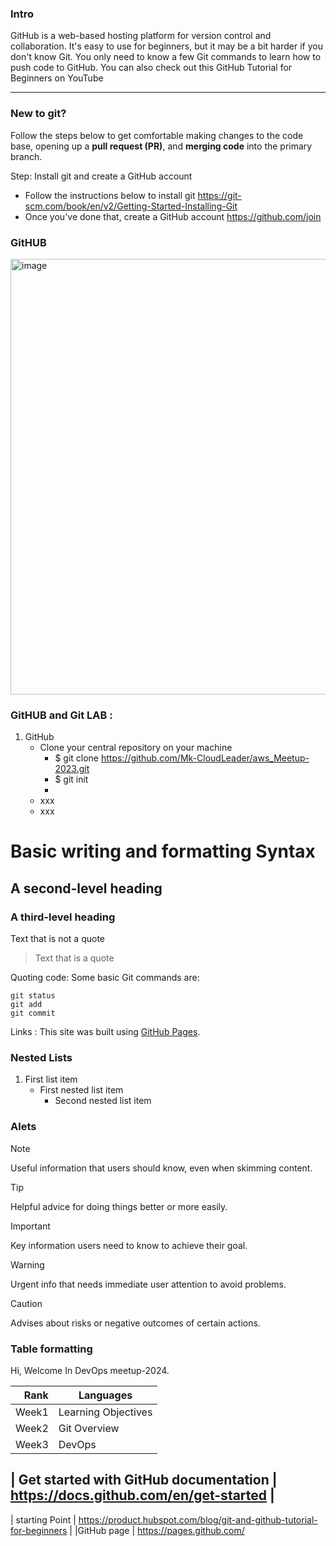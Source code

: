 ### Intro 
GitHub is a web-based hosting platform for version control and collaboration. It's easy to use for beginners, but it may be a bit harder if you don't know Git. 
You only need to know a few Git commands to learn how to push code to GitHub. You can also check out this GitHub Tutorial for Beginners on YouTube

---------------------------------------------------------------
### New to git? 
Follow the steps below to get comfortable making changes to the code base, opening up a **pull request (PR)**, and **merging code** into the primary branch. 

 Step: Install git and create a GitHub account 
 
- Follow the instructions below to install git 
  https://git-scm.com/book/en/v2/Getting-Started-Installing-Git
- Once you've done that, create a GitHub account
  https://github.com/join

### GitHUB

<img width="697" alt="image" src="https://github.com/Mk-CloudLeader/aws_Meetup-2023/assets/66654978/d31e38de-40ff-42de-bb06-113ba23c3813">

### GitHUB and Git LAB :
1. GitHub
   -  Clone your central repository on your machine
      - $ git clone  https://github.com/Mk-CloudLeader/aws_Meetup-2023.git
      - $ git init
      - 
   -  xxx
   -  xxx

# Basic writing and formatting Syntax
## A second-level heading
### A third-level heading


Text that is not a quote
> Text that is a quote

Quoting code: Some basic Git commands are:
```
git status
git add
git commit
```

Links : This site was built using [GitHub Pages](https://pages.github.com/).

### Nested Lists 
1. First list item
   - First nested list item
     - Second nested list item
    
  ### Alets
> [!NOTE]
> Useful information that users should know, even when skimming content.

> [!TIP]
> Helpful advice for doing things better or more easily.

> [!IMPORTANT]
> Key information users need to know to achieve their goal.


> [!WARNING]
> Urgent info that needs immediate user attention to avoid problems.

> [!CAUTION]
> Advises about risks or negative outcomes of certain actions.
### Table formatting
Hi, Welcome In DevOps meetup-2024.

| Rank | Languages |
|-----:|-----------|
|     Week1| Learning Objectives|
|     Week2| Git Overview   |
|     Week3| DevOps   |

| Get started with GitHub documentation | https://docs.github.com/en/get-started | 
---
| starting Point | https://product.hubspot.com/blog/git-and-github-tutorial-for-beginners |
|GitHub page | https://pages.github.com/

 
